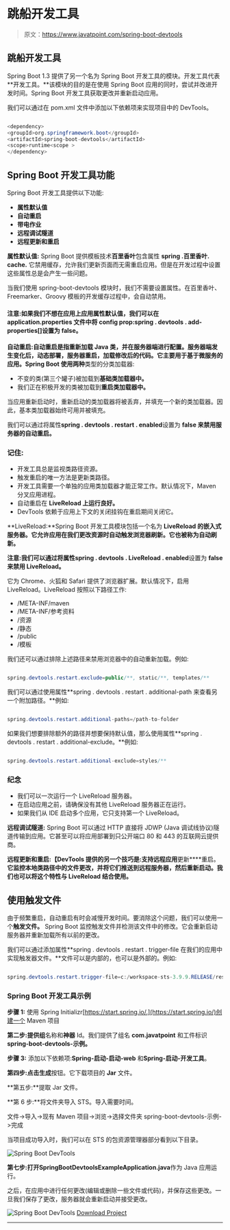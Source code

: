 # 跳船开发工具

> 原文：<https://www.javatpoint.com/spring-boot-devtools>

## 跳船开发工具

Spring Boot 1.3 提供了另一个名为 Spring Boot 开发工具的模块。开发工具代表**开发工具。**该模块的目的是在使用 Spring Boot 应用的同时，尝试并改进开发时间。Spring Boot 开发工具获取更改并重新启动应用。

我们可以通过在 pom.xml 文件中添加以下依赖项来实现项目中的 DevTools。

```java

<dependency>
<groupId>org.springframework.boot</groupId>
<artifactId>spring-boot-devtools</artifactId>
<scope>runtime<scope >
</dependency>

```

## Spring Boot 开发工具功能

Spring Boot 开发工具提供以下功能:

*   **属性默认值**
*   **自动重启**
*   **带电作业**
*   **远程调试隧道**
*   **远程更新和重启**

**属性默认值:** Spring Boot 提供模板技术**百里香叶**包含属性 **spring .百里香叶. cache.** 它禁用缓存，允许我们更新页面而无需重启应用。但是在开发过程中设置这些属性总是会产生一些问题。

当我们使用 spring-boot-devtools 模块时，我们不需要设置属性。在百里香叶、Freemarker、Groovy 模板的开发缓存过程中，会自动禁用。

#### 注意:如果我们不想在应用上应用属性默认值，我们可以在 application.properties 文件中将 config prop:spring . devtools . add-properties[]设置为 false。

**自动重启:**自动重启是指重新加载 Java 类，并在服务器端进行配置。服务器端发生变化后，动态部署，服务器重启，加载修改后的代码。它主要用于基于微服务的应用。Spring Boot 使用**两种**类型的分类加载器:

*   不变的类(第三个罐子)被加载到**基础类加载器中。**
*   我们正在积极开发的类被加载到**重启类加载器中。**

当应用重新启动时，重新启动的类加载器将被丢弃，并填充一个新的类加载器。因此，基本类加载器始终可用并被填充。

我们可以通过将属性**spring . devtools . restart . enabled**设置为 **false 来禁用服务器的自动重启。**

### 记住:

*   开发工具总是监视类路径资源。
*   触发重启的唯一方法是更新类路径。
*   开发工具需要一个单独的应用类加载器才能正常工作。默认情况下，Maven 分叉应用进程。
*   自动重启在 **LiveReload 上运行良好。**
*   DevTools 依赖于应用上下文的关闭挂钩在重启期间关闭它。

**LiveReload:**Spring Boot 开发工具模块包括一个名为 **LiveReload 的嵌入式服务器。**它允许应用在我们更改资源时自动触发浏览器刷新。它也被称为**自动刷新。**

**注意:**我们可以通过将属性**spring . devtools . LiveReload . enabled**设置为 **false 来禁用 LiveReload。**

它为 Chrome、火狐和 Safari 提供了浏览器扩展。默认情况下，启用 LiveReload。LiveReload 按照以下路径工作:

*   /META-INF/maven
*   /META-INF/参考资料
*   /资源
*   /静态
*   /public
*   /模板

我们还可以通过排除上述路径来禁用浏览器中的自动重新加载。例如:

```java

spring.devtools.restart.exclude=public/**, static/**, templates/**

```

我们可以通过使用属性**spring . devtools . restart . additional-path 来查看另一个附加路径。**例如:

```java

spring.devtools.restart.additional-paths=/path-to-folder

```

如果我们想要排除额外的路径并想要保持默认值，那么使用属性**spring . devtools . restart . additional-exclude。**例如:

```java

spring.devtools.restart.additional-exclude=styles/**

```

### 纪念

*   我们可以一次运行一个 LiveReload 服务器。
*   在启动应用之前，请确保没有其他 LiveReload 服务器正在运行。
*   如果我们从 IDE 启动多个应用，它只支持第一个 LiveReload。

**远程调试隧道:** Spring Boot 可以通过 HTTP 直接将 JDWP (Java 调试线协议)隧道传输到应用。它甚至可以将应用部署到只公开端口 80 和 443 的互联网云提供商。

**远程更新和重启:【DevTools 提供的另一个技巧是:支持远程应用**更新****重启。**它监控本地类路径中的文件更改，并将它们推送到远程服务器，然后重新启动。我们也可以将这个特性与 LiveReload 结合使用。**

## 使用触发文件

由于频繁重启，自动重启有时会减慢开发时间。要消除这个问题，我们可以使用一个**触发文件。** Spring Boot 监控触发文件并检测该文件中的修改。它会重新启动服务器并重新加载所有以前的更改。

我们可以通过添加属性**spring . devtools . restart . trigger-file 在我们的应用中实现触发器文件。**文件可以是内部的，也可以是外部的。例如:

```java

spring.devtools.restart.trigger-file=c:/workspace-sts-3.9.9.RELEASE/restart-trigger.txt

```

### Spring Boot 开发工具示例

**步骤 1:** 使用 Spring Initializr[https://start.spring.io/.](https://start.spring.io/)创建一个 Maven 项目

**第二步:**提供**组**名称和**神器** Id。我们提供了组名 **com.javatpoint** 和工件标识**spring-boot-devtools-示例。**

**步骤 3:** 添加以下依赖项:**Spring-启动-启动-web** 和**Spring-启动-开发工具**。

**第四步:**点击**生成**按钮。它下载项目的 **Jar** 文件。

**第五步:**提取 Jar 文件。

**第 6 步:**将文件夹导入 STS。导入需要时间。

文件->导入->现有 Maven 项目->浏览->选择文件夹 spring-boot-devtools-示例->完成

当项目成功导入时，我们可以在 STS 的包资源管理器部分看到以下目录。

![Spring Boot DevTools](../img/a2583d22b1b615740ae44f981913c6bb.png)

**第七步:**打开**SpringBootDevtoolsExampleApplication.java**作为 Java 应用运行。

之后，在应用中进行任何更改(编辑或删除一些文件或代码)，并保存这些更改。一旦我们保存了更改，服务器就会重新启动并接受更改。

![Spring Boot DevTools](../img/0dea08e1ab3ebc633b4f4d644228b7c6.png)
[Download Project](https://static.javatpoint.com/springboot/download/spring-boot-devtools-example.zip)

* * *